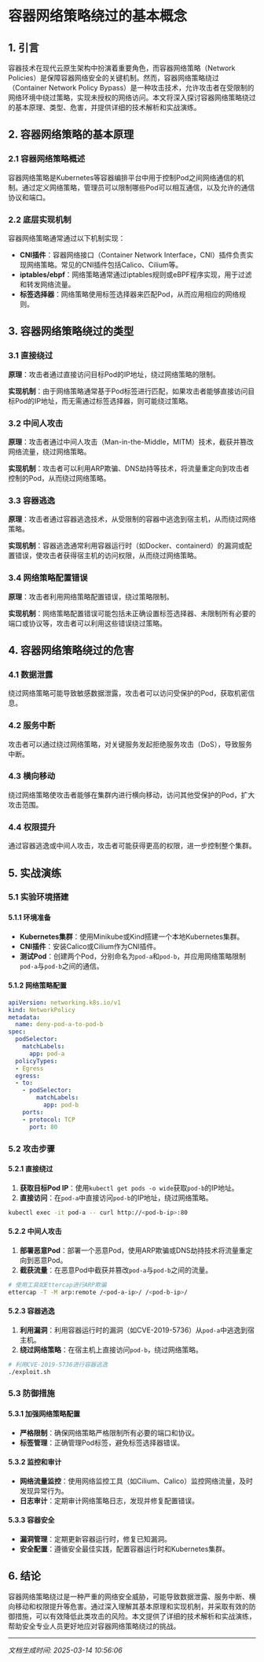 # 容器网络策略绕过的基本概念

## 1. 引言

容器技术在现代云原生架构中扮演着重要角色，而容器网络策略（Network Policies）是保障容器网络安全的关键机制。然而，容器网络策略绕过（Container Network Policy Bypass）是一种攻击技术，允许攻击者在受限制的网络环境中绕过策略，实现未授权的网络访问。本文将深入探讨容器网络策略绕过的基本原理、类型、危害，并提供详细的技术解析和实战演练。

## 2. 容器网络策略的基本原理

### 2.1 容器网络策略概述

容器网络策略是Kubernetes等容器编排平台中用于控制Pod之间网络通信的机制。通过定义网络策略，管理员可以限制哪些Pod可以相互通信，以及允许的通信协议和端口。

### 2.2 底层实现机制

容器网络策略通常通过以下机制实现：

- **CNI插件**：容器网络接口（Container Network Interface，CNI）插件负责实现网络策略。常见的CNI插件包括Calico、Cilium等。
- **iptables/ebpf**：网络策略通常通过iptables规则或eBPF程序实现，用于过滤和转发网络流量。
- **标签选择器**：网络策略使用标签选择器来匹配Pod，从而应用相应的网络规则。

## 3. 容器网络策略绕过的类型

### 3.1 直接绕过

**原理**：攻击者通过直接访问目标Pod的IP地址，绕过网络策略的限制。

**实现机制**：由于网络策略通常基于Pod标签进行匹配，如果攻击者能够直接访问目标Pod的IP地址，而无需通过标签选择器，则可能绕过策略。

### 3.2 中间人攻击

**原理**：攻击者通过中间人攻击（Man-in-the-Middle，MITM）技术，截获并篡改网络流量，绕过网络策略。

**实现机制**：攻击者可以利用ARP欺骗、DNS劫持等技术，将流量重定向到攻击者控制的Pod，从而绕过网络策略。

### 3.3 容器逃逸

**原理**：攻击者通过容器逃逸技术，从受限制的容器中逃逸到宿主机，从而绕过网络策略。

**实现机制**：容器逃逸通常利用容器运行时（如Docker、containerd）的漏洞或配置错误，使攻击者获得宿主机的访问权限，从而绕过网络策略。

### 3.4 网络策略配置错误

**原理**：攻击者利用网络策略配置错误，绕过策略限制。

**实现机制**：网络策略配置错误可能包括未正确设置标签选择器、未限制所有必要的端口或协议等，攻击者可以利用这些错误绕过策略。

## 4. 容器网络策略绕过的危害

### 4.1 数据泄露

绕过网络策略可能导致敏感数据泄露，攻击者可以访问受保护的Pod，获取机密信息。

### 4.2 服务中断

攻击者可以通过绕过网络策略，对关键服务发起拒绝服务攻击（DoS），导致服务中断。

### 4.3 横向移动

绕过网络策略使攻击者能够在集群内进行横向移动，访问其他受保护的Pod，扩大攻击范围。

### 4.4 权限提升

通过容器逃逸或中间人攻击，攻击者可能获得更高的权限，进一步控制整个集群。

## 5. 实战演练

### 5.1 实验环境搭建

#### 5.1.1 环境准备

- **Kubernetes集群**：使用Minikube或Kind搭建一个本地Kubernetes集群。
- **CNI插件**：安装Calico或Cilium作为CNI插件。
- **测试Pod**：创建两个Pod，分别命名为`pod-a`和`pod-b`，并应用网络策略限制`pod-a`与`pod-b`之间的通信。

#### 5.1.2 网络策略配置

```yaml
apiVersion: networking.k8s.io/v1
kind: NetworkPolicy
metadata:
  name: deny-pod-a-to-pod-b
spec:
  podSelector:
    matchLabels:
      app: pod-a
  policyTypes:
  - Egress
  egress:
  - to:
    - podSelector:
        matchLabels:
          app: pod-b
    ports:
    - protocol: TCP
      port: 80
```

### 5.2 攻击步骤

#### 5.2.1 直接绕过

1. **获取目标Pod IP**：使用`kubectl get pods -o wide`获取`pod-b`的IP地址。
2. **直接访问**：在`pod-a`中直接访问`pod-b`的IP地址，绕过网络策略。

```bash
kubectl exec -it pod-a -- curl http://<pod-b-ip>:80
```

#### 5.2.2 中间人攻击

1. **部署恶意Pod**：部署一个恶意Pod，使用ARP欺骗或DNS劫持技术将流量重定向到恶意Pod。
2. **截获流量**：在恶意Pod中截获并篡改`pod-a`与`pod-b`之间的流量。

```bash
# 使用工具如Ettercap进行ARP欺骗
ettercap -T -M arp:remote /<pod-a-ip>/ /<pod-b-ip>/
```

#### 5.2.3 容器逃逸

1. **利用漏洞**：利用容器运行时的漏洞（如CVE-2019-5736）从`pod-a`中逃逸到宿主机。
2. **绕过网络策略**：在宿主机上直接访问`pod-b`，绕过网络策略。

```bash
# 利用CVE-2019-5736进行容器逃逸
./exploit.sh
```

### 5.3 防御措施

#### 5.3.1 加强网络策略配置

- **严格限制**：确保网络策略严格限制所有必要的端口和协议。
- **标签管理**：正确管理Pod标签，避免标签选择器错误。

#### 5.3.2 监控和审计

- **网络流量监控**：使用网络监控工具（如Cilium、Calico）监控网络流量，及时发现异常行为。
- **日志审计**：定期审计网络策略日志，发现并修复配置错误。

#### 5.3.3 容器安全

- **漏洞管理**：定期更新容器运行时，修复已知漏洞。
- **安全配置**：遵循安全最佳实践，配置容器运行时和Kubernetes集群。

## 6. 结论

容器网络策略绕过是一种严重的网络安全威胁，可能导致数据泄露、服务中断、横向移动和权限提升等危害。通过深入理解其基本原理和实现机制，并采取有效的防御措施，可以有效降低此类攻击的风险。本文提供了详细的技术解析和实战演练，帮助安全专业人员更好地应对容器网络策略绕过的挑战。

---

*文档生成时间: 2025-03-14 10:56:06*
